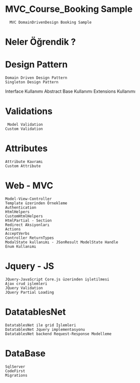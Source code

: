 # MVC_Course_Booking Sample
      
      MVC DomainDrivenDesign Booking Sample

# Neler Öğrendik ?

# Design Pattern 
    
    Domain Driven Design Pattern
    Singleton Design Pattern
    

Interface Kullanımı
Abstract Base Kullanımı
Extensions Kullanımı


# Validations
    
     Model Validation
    Custom Validation
    
# Attributes

    Attribute Kavramı
    Custom Attribute

# Web - MVC 
    
    Model-View-Controller
    Template üzerinden Örnekleme
    Authentication
    HtmlHelpers
    CustomHtmlHelpers
    HtmlPartial - Section
    Redirect Aksiyonları
    Actions
    AcceptVerbs
    Controller ReturnTypes
    ModalState kullanımı - JSonResult ModelState Handle
    Enum Kullanımı
    
# Jquery - JS
    
    JQuery-JavaScript Core.js üzerinden işletilmesi
    Ajax crud işlemleri
    JQuery Validation
    JQuery Partial Loading

# DatatablesNet 

    DatatablesNet ile grid İşlemleri
    DatatablesNet Jquery implementasyonu
    DatatablesNet backend Request-Response Modelleme
   
# DataBase

    SqlServer
    CodeFirst
    Migrations
    




